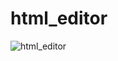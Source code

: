 # html_editor
![html_editor](https://github.com/muratokur3/html_editor/assets/43227213/bdf86d45-b2cb-46a5-b07b-15b9607c4f6a)
